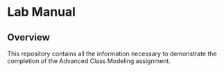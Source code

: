 # Lab Manual

## Overview
This repository contains all the information necessary to demonstrate the completion of the Advanced Class Modeling assignment.
